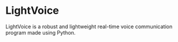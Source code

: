 # LightVoice
LightVoice is a robust and lightweight real-time voice communication program made using Python.
